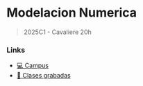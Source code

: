 # Modelacion Numerica 
> 2025C1 - Cavaliere 20h 

### Links

- [💻 Campus](https://campusgrado.fi.uba.ar/course/view.php?id=567)
- [📼 Clases grabadas](https://www.youtube.com/playlist?list=PL45UO3hSEzAHUoLXbXAoablRXoxKTAchn) 